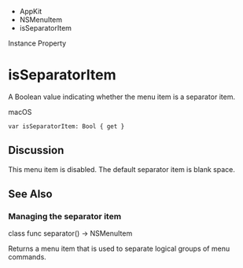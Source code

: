

- AppKit
- NSMenuItem
-  isSeparatorItem 

Instance Property

# isSeparatorItem

A Boolean value indicating whether the menu item is a separator item.

macOS

``` source
var isSeparatorItem: Bool { get }
```

## Discussion

This menu item is disabled. The default separator item is blank space.

## See Also

### Managing the separator item

class func separator() -> NSMenuItem

Returns a menu item that is used to separate logical groups of menu commands.

